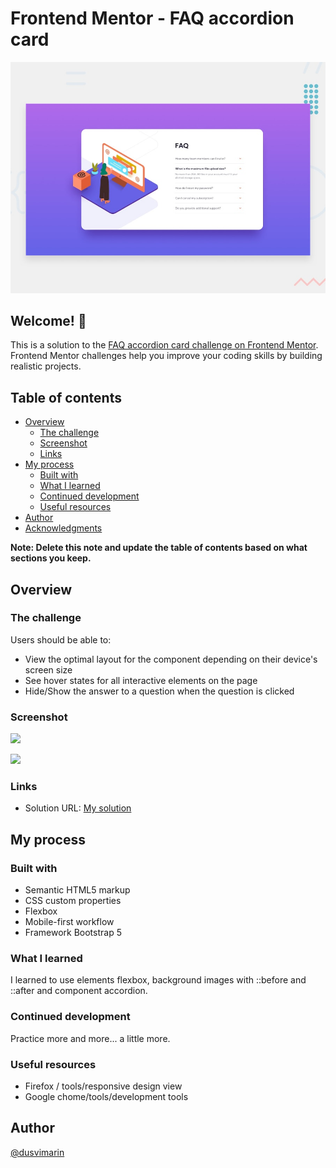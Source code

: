 # Frontend Mentor - FAQ accordion card

![Design preview for the FAQ accordion card coding challenge](./design/desktop-preview.jpg)

## Welcome! 👋

This is a solution to the [FAQ accordion card challenge on Frontend Mentor](https://www.frontendmentor.io/challenges/faq-accordion-card-XlyjD0Oam). Frontend Mentor challenges help you improve your coding skills by building realistic projects. 

## Table of contents

- [Overview](#overview)
  - [The challenge](#the-challenge)
  - [Screenshot](#screenshot)
  - [Links](#links)
- [My process](#my-process)
  - [Built with](#built-with)
  - [What I learned](#what-i-learned)
  - [Continued development](#continued-development)
  - [Useful resources](#useful-resources)
- [Author](#author)
- [Acknowledgments](#acknowledgments)

**Note: Delete this note and update the table of contents based on what sections you keep.**

## Overview

### The challenge

Users should be able to:

- View the optimal layout for the component depending on their device's screen size
- See hover states for all interactive elements on the page
- Hide/Show the answer to a question when the question is clicked

### Screenshot

![](https://github.com/dusvimarin/FEM-faq-accordion-card-main/blob/main/screenshots/desktop.png)

![](https://github.com/dusvimarin/FEM-faq-accordion-card-main/blob/main/screenshots/mobile.png)


### Links

- Solution URL: [My solution](https://dusvimarin.github.io/FEM-faq-accordion-card-main)


## My process

### Built with

- Semantic HTML5 markup
- CSS custom properties
- Flexbox
- Mobile-first workflow
- Framework Bootstrap 5

### What I learned

I learned to use elements flexbox, background images with ::before and ::after and component accordion.

### Continued development

 Practice more and more... a little more.

### Useful resources

- Firefox / tools/responsive design view
- Google chome/tools/development tools

## Author
[@dusvimarin](https://github.com/dusvimarin)

